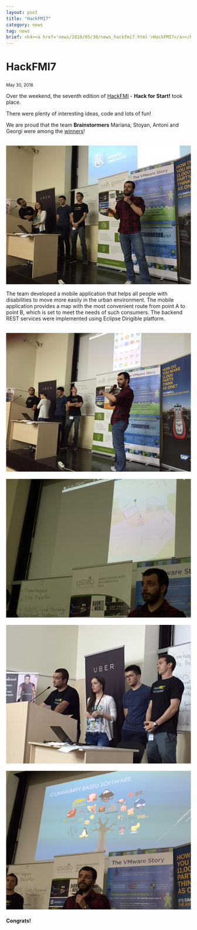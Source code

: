 ```yaml
---
layout: post
title: "HackFMI7"
category: news
tag: news
brief: <h4><a href='news/2016/05/30/news_hackfmi7.html'>HackFMI7</a></h4> <sub class="post-info">May 30, 2016</sub><br> Websockets support for Scripting Services, Migration to RAP 3.0.2, API 2.0 Introduction ...<br>
---
```


HackFMI7
===

<sub class="post-info">May 30, 2016</sub>
	
Over the weekend, the seventh edition of <a href="http://hackfmi.com/" target="_blank">HackFMI</a> - **Hack for Start!** took place.

There were plenty of interesting ideas, code and lots of fun!

We are proud that the team **Brainstormers** Mariana, Stoyan, Antoni and Georgi were among the <a href="http://hackfmi.com/hackfmi7-the-winners/" target="_blank">winners</a>!

<br>
<img class="img-responsive" src="/img/posts/20160530/brainstormers1.jpg"/>
<br>

The team developed a mobile application that helps all people with disabilities to move more easily in the urban environment. The mobile application provides a map with the most convenient route from point A to point B, which is set to meet the needs of such consumers. The backend REST services were implemented using Eclipse Dirigible platform.

<br>
<img class="img-responsive" src="/img/posts/20160530/brainstormers2.jpg"/>
<br>

<br>
<img class="img-responsive" src="/img/posts/20160530/brainstormers3.jpg"/>
<br>

<br>
<img class="img-responsive" src="/img/posts/20160530/brainstormers4.jpg"/>
<br>

<br>
<img class="img-responsive" src="/img/posts/20160530/brainstormers5.jpg"/>
<br>

#### Congrats!
